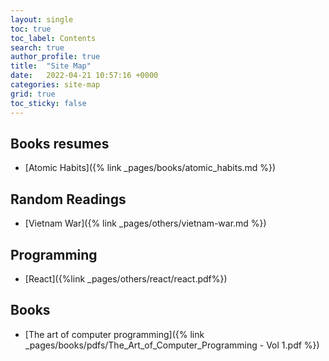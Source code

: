 ```yaml
---
layout: single 
toc: true
toc_label: Contents
search: true
author_profile: true
title:  "Site Map"
date:   2022-04-21 10:57:16 +0000
categories: site-map
grid: true
toc_sticky: false
---
```


## Books resumes 
- [Atomic Habits]({% link _pages/books/atomic_habits.md %})   

## Random Readings
- [Vietnam War]({% link _pages/others/vietnam-war.md %})    


## Programming 
- [React]({%link _pages/others/react/react.pdf%})  

## Books 
- [The art of computer programming]({% link _pages/books/pdfs/The_Art_of_Computer_Programming - Vol 1.pdf %})
